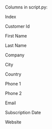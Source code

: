 Columns in script.py:


<p>Index</p>
<p>Customer Id</P>
<p>First Name</p>
<p>Last Name</p>
<p>Company</p>
<p>City</p>
<p>Country</p>
<p>Phone 1</p>
<p>Phone 2</p>
<p>Email</p>
<p>Subscription Date</p>
<p>Website</p>